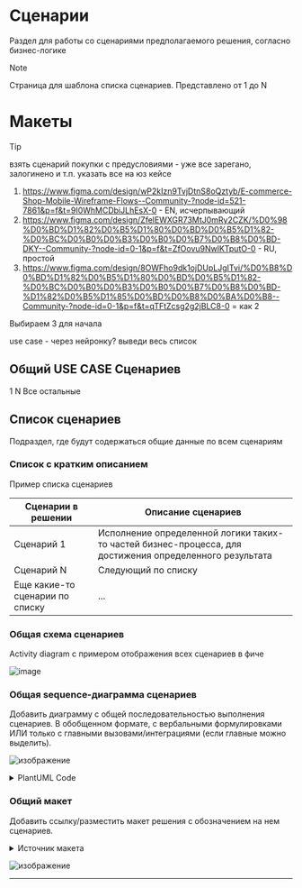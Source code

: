 # Сценарии

Раздел для работы со сценариями предполагаемого решения, согласно бизнес-логике

>[!NOTE]
>Страница для шаблона списка сценариев. Представлено от 1 до N

# Макеты

>[!TIP]
>взять сценарий покупки с предусловиями - уже все зарегано, залогинено и т.п.
указать все на юз кейсе

1. https://www.figma.com/design/wP2kIzn9TvjDtnS8oQztyb/E-commerce-Shop-Mobile-Wireframe-Flows--Community-?node-id=521-7861&p=f&t=9I0WhMCDbiJLhEsX-0 - EN, исчерпывающий
2. https://www.figma.com/design/ZfelEWXGR73MtJ0mRy2CZK/%D0%98%D0%BD%D1%82%D0%B5%D1%80%D0%BD%D0%B5%D1%82-%D0%BC%D0%B0%D0%B3%D0%B0%D0%B7%D0%B8%D0%BD-DKY--Community-?node-id=0-1&p=f&t=ZfOovu9NwlKTputO-0 - RU, простой
3. https://www.figma.com/design/8OWFho9dk1ojDUpLJgITvi/%D0%B8%D0%BD%D1%82%D0%B5%D1%80%D0%BD%D0%B5%D1%82-%D0%BC%D0%B0%D0%B3%D0%B0%D0%B7%D0%B8%D0%BD-%D1%82%D0%B5%D1%85%D0%BD%D0%B8%D0%BA%D0%B8--Community-?node-id=0-1&p=f&t=qTFtZcsg2g2jBLC8-0 = как 2

Выбираем 3 для начала

use case - через нейронку? выведи весь список

## Общий USE CASE Сценариев

1
N
Все остальные

## Список сценариев

Подраздел, где будут содержаться общие данные по всем сценариям

### Список с кратким описанием

Пример списка сценариев

| Сценарии в решении | Описание сценариев |
| ----------- | ----------- |
| Сценарий 1 | Исполнение определенной логики таких-то частей бизнес-процесса, для достижения определенного результата |
| Сценарий N | Следующий по списку |
| Еще какие-то сценарии по списку | ... |

### Общая схема сценариев

Activity diagram с примером отображения всех сценариев в фиче

![image](https://github.com/user-attachments/assets/390ebe31-4bbd-4e8f-943a-937c4e3dfe8e)

### Общая sequence-диаграмма сценариев

Добавить диаграмму с общей последовательностью выполнения сценариев.
В обобщенном формате, с вербальными формулировками ИЛИ только с главными вызовами/интеграциями (если главные можно выделить).

![изображение](https://github.com/user-attachments/assets/8b048027-b8d0-496d-93ee-ba9bb428567c)

<details>
  <summary>PlantUML Code</summary>
  
  ```
  @startuml
skinparam MaxMessageSize 150

actor user
participant frontend #ivory
participant backend #azure

== Сценарий 1 ==

autonumber "<b>[Шаг ]"
user -> frontend: Ввести данные

frontend -> backend : Передать данные
backend -> frontend : OK

alt#LightSalmon Ошибка

backend -> frontend : Error

end

== Сценарий N ==

autonumber "<b>[Шаг ]"

backend -> backend: Обработка данных

alt#LightSalmon Ошибка

backend -> frontend : Ошибка
frontend -> frontend : Возникла ошибка

end

backend -> frontend : Успешно
frontend -> frontend : Данные обработаны
user -> frontend: Нажать "Ок"

== Остальные возможные сценарии ==

@enduml

  ```

</details>


### Общий макет 

Добавить ссылку/разместить макет решения с обозначением на нем сценариев.

<details>
  <summary>Источник макета</summary>
  https://www.figma.com/design/IOsJzqY4c6VPfJDN2WeeXf/Home-Interior-Design-Website-    Wireframe-(Community)?node-id=0-1&node-type=canvas&t=st3jI6blsbLjIY6x-0
https://github.com/NonameX11/TestPetDocumentationProject/blob/main/Feature%20Template/9%20-%20%D0%B4%D0%BE%D0%BF.%20%D0%BC%D0%B0%D1%82%D0%B5%D1%80%D0%B8%D0%B0%D0%BB%D1%8B.md больше ссылок на источники - тут
</details>

![изображение](https://github.com/user-attachments/assets/41e74aa6-2c19-4f05-9cc6-771332527ed5)

***

